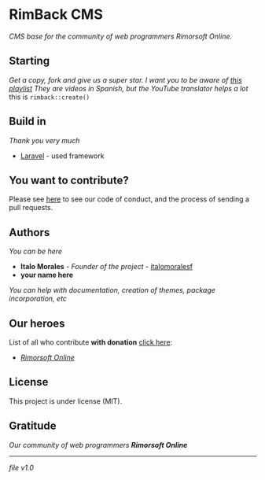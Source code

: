 # RimBack CMS

_CMS base for the community of web programmers Rimorsoft Online._

## Starting

_Get a copy, fork and give us a super star. I want you to be aware of [this playlist](https://www.youtube.com/watch?v=SRpYm5K__hQ&list=PLhCiuvlix-rQXtJOYDEpjn41TLsFSaM49) They are videos in Spanish, but the YouTube translator helps a lot_ this is `rimback::create()`

## Build in

_Thank you very much_

* [Laravel](https://www.laravel.com/) - used framework

## You want to contribute?

Please see [here](https://rimorsoft.com/rimback#contributors) to see our code of conduct, and the process of sending a pull requests.

## Authors

_You can be here_

* **Italo Morales** - *Founder of the project* - [italomoralesf](https://github.com/italomoralesf)
* **your name here**

_You can help with documentation, creation of themes, package incorporation, etc_

## Our heroes

List of all who contribute **with donation** [click here](https://rimorsoft.com/rimback#donations):

* *[Rimorsoft Online](https://rimorsoft.com/)*

## License

This project is under license (MIT).

## Gratitude

_Our community of web programmers **Rimorsoft Online**_

---
_file v1.0_